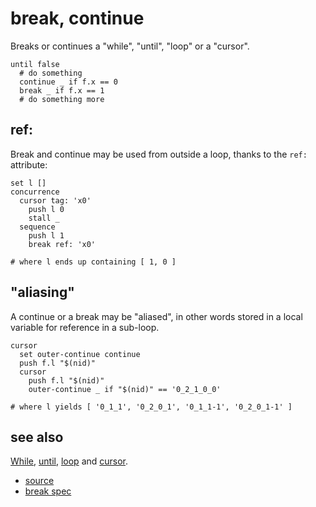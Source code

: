 
# break, continue

Breaks or continues a "while", "until", "loop" or a "cursor".

```
until false
  # do something
  continue _ if f.x == 0
  break _ if f.x == 1
  # do something more
```

## ref:

Break and continue may be used from outside a loop, thanks to the
`ref:` attribute:

```
set l []
concurrence
  cursor tag: 'x0'
    push l 0
    stall _
  sequence
    push l 1
    break ref: 'x0'

# where l ends up containing [ 1, 0 ]
```

## "aliasing"

A continue or a break may be "aliased", in other words stored in a
local variable for reference in a sub-loop.

```
cursor
  set outer-continue continue
  push f.l "$(nid)"
  cursor
    push f.l "$(nid)"
    outer-continue _ if "$(nid)" == '0_2_1_0_0'

# where l yields [ '0_1_1', '0_2_0_1', '0_1_1-1', '0_2_0_1-1' ]
```

## see also

[While](until.md), [until](until.md), [loop](loop.md) and [cursor](cursor.md).


* [source](https://github.com/floraison/flor/tree/master/lib/flor/pcore/break.rb)
* [break spec](https://github.com/floraison/flor/tree/master/spec/pcore/break_spec.rb)

